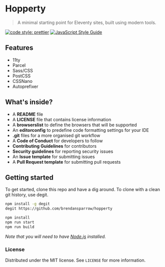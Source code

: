 # Hopperty

> A minimal starting point for Eleventy sites, built using modern tools.

[![code style: prettier](https://img.shields.io/badge/code_style-prettier-ff69b4.svg?style=flat-square)](https://github.com/prettier/prettier)
[![JavaScript Style Guide](https://img.shields.io/badge/code_style-standard-brightgreen.svg)](https://standardjs.com)

## Features

- 11ty
- Parcel
- Sass/CSS
- PostCSS
- CSSNano
- Autoprefixer

## What's inside?

- A **README** file
- A **LICENSE** file that contains license information
- A **browserslist** to define the browsers that will be supported
- An **editorconfig** to predefine code formatting settings for your IDE
- **.git** files for a more organised git workflow
- A **Code of Conduct** for developers to follow
- **Contributing Guidelines** for contributors
- **Security guidelines** for reporting security issues
- An **Issue template** for submitting issues
- A **Pull Request template** for submitting pull requests


## Getting started

To get started, clone this repo and have a dig around. To clone with a clean git history, use degit.

```sh
npm install -g degit
degit https://github.com/brendansparrow/hopperty

npm install
npm run start
npm run build

```

*Note that you will need to have [Node.js](https://nodejs.org/) installed.*


### License

Distributed under the MIT license. See ``LICENSE`` for more information.
